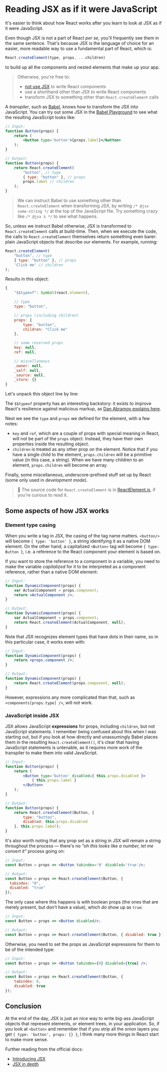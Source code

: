 # Reading JSX as if it were JavaScript

It's easier to think about how React works after you learn to look at JSX as if it were JavaScript.

Even though JSX is not a part of React _per se_, you'll frequently see them in the same sentence. That's because JSX is the language of choice for an easier, more readable way to use a fundamental part of React, which is:

```js
React.createElement(type, props, ...children)
```

to build up all the components and nested elements that make up your app.

> Otherwise, you're free to:
>
> * [not use JSX][react-without-jsx] to write React components
> * use a shorthand other than JSX to write React components
> * transform JSX to something other than `React.createElement` calls

A _transpiler_, such as [Babel](https://babeljs.io/), knows how to transform the JSX into JavaScript. You can try out some JSX in the [Babel Playground][babel-playground] to see what the resulting JavaScript looks like:

```jsx
// Input:
function Button(props) {
	return (
		<button type='button'>{props.label}</button>
	);
}

// Output:
function Button(props) {
	return React.createElement(
		"button", // type
		{ type: "button" }, // props
		props.label // children
	);
}
```

> We can instruct Babel to use something other than `React.createElement` when transforming JSX, by writing `/* @jsx some-string */` at the top of the JavaScript file. Try something crazy like `/* @jsx λ */` to see what happens.

So, unless we instruct Babel otherwise, JSX is transformed to `React.createElement` calls at build-time. Then, when we execute the code, the calls to `React.createElement` themselves return something even barer: plain JavaScript objects that describe our elements. For example, running:

```js
React.createElement(
	"button", // type
	{ type: "button" }, // props
	'Click me' // children
);
```

Results in this object:

```js
{
	"$$typeof": Symbol(react.element),

	// type
  	type: "button",

  	// props (including children)
	props: {
		type: "button",
		children: "Click me"
	},

	// some reserved props
	key: null,
	ref: null,

	// miscellaneous
	_owner: null,
	_self: null,
	_source: null,
	_store: {}
}
```

Let's unpack this object line by line:

The `$$typeof` property has an interesting backstory: it exists to improve React's resilience against malicious markup, as [Dan Abramov explains here](https://overreacted.io/why-do-react-elements-have-typeof-property/).

Next we see the `type` and `props` we defined for the element, with a few notes:

* `key` and `ref`, which are a couple of props with special meaning in React, will not be part of the `props` object. Instead, they have their own properties inside the resulting object.
* `children` is treated as any other prop on the element. Notice that if you have a single child to the element, `props.children` will be a primitive value (in this case, a string). When we have many children to an element, `props.children` will become an array.

Finally, some miscellaneous, underscore-prefixed stuff set up by React (some only used in _development mode_).

> 📖 The source code for `React.createElement` is in [ReactElement.js](https://github.com/facebook/react/blob/master/packages/react/src/ReactElement.js), if you're curious to read it.

## Some aspects of how JSX works

### Element type casing

When you write a tag in JSX, the casing of the tag name matters. `<button/>` will become `{ type: 'button' }`, a string identifying it as a native DOM element. On the other hand, a capitalized `<Button>` tag will become `{ type: Button }`, i.e. a reference to the React component your element is based on.

If you want to store the reference to a component in a variable, you need to make the variable _capitalized_ for it to be interpreted as a component reference, rather than a native DOM element:

```jsx
// Input:
function DynamicComponent(props) {
	var ActualComponent = props.component;
	return <ActualComponent />;
}

// Output:
function DynamicComponent(props) {
	var ActualComponent = props.component;
	return React.createElement(ActualComponent, null);
}
```

Note that JSX recognizes element types that have dots in their name, so in this particular case, it works even with:

```jsx
// Input:
function DynamicComponent(props) {
	return <props.component />;
}

// Output:
function DynamicComponent(props) {
	return React.createElement(props.component, null);
}
```

However, expressions any more complicated than that, such as `<components[props.type] />`, will not work.

### JavaScript inside JSX

JSX allows JavaScript __expressions__ for props, including `children`, but not JavaScript statements. I remember being confused about this when I was starting out, but if you look at how directly and unassumingly Babel places them in the resulting `React.createElement()`, it's clear that having JavaScript statements is untenable, as it requires more work of the transpiler to make them into valid JavaScript.

```jsx
// Input:
function Button(props) {
	return (
		<Button type='button' disabled={ this.props.disabled }>
			{ this.props.label }
		</Button>
	);
}

// Output:
function Button(props) {
	return React.createElement(Button, {
		type: "button",
		disabled: this.props.disabled
	}, this.props.label);
}
```

It's also worth noting that any prop set as a string in JSX will remain a string throughout the process — there's no _"oh this looks like a number, let me convert it"_ process going on:

```jsx
// Input:
const Button = props => <Button tabindex='0' disabled='true'/>;

// Output:
const Button = props => React.createElement(Button, {
  tabindex: "0",
  disabled: "true"
});
```

The only case where this happens is with boolean props (the ones that are merely present, but don't have a value), which _do_ show up as `true`:

```jsx
// Input:
const Button = props => <Button disabled/>;

// Output:
const Button = props => React.createElement(Button, { disabled: true });
```

Otherwise, you need to set the props as JavaScript expressions for them to be of the intended type:

```jsx
// Input:
const Button = props => <Button tabindex={0} disabled={true} />;

// Output:
const Button = props => React.createElement(Button, {
	tabindex: 0,
	disabled: true
});
```

## Conclusion

At the end of the day, JSX is just an nice way to write big-ass JavaScript objects that represent elements, or element trees, in your application. So, if you look at `<button>` and remember that if you strip all the onion layers you get `{ type: 'button', props: {} }`, I think many more things in React start to make more sense.

Further reading from the official docs:

* [Introducing JSX][introducing-jsx]
* [JSX in depth][jsx-in-depth]

[wtf-is-jsx]: https://jasonformat.com/wtf-is-jsx/
[introducing-jsx]: https://reactjs.org/docs/introducing-jsx.html
[jsx-in-depth]: https://reactjs.org/docs/jsx-in-depth.html
[react-without-jsx]: https://reactjs.org/docs/react-without-jsx.html
[babel-playground]: https://babeljs.io/repl/#?presets=react&code_lz=GYVwdgxgLglg9mABACwKYBt1wBQEpEDeAUIogE6pQhlIA8AJjAG4B8AEhlogO5xnr0AhLQD0jVgG4iAXyJA
